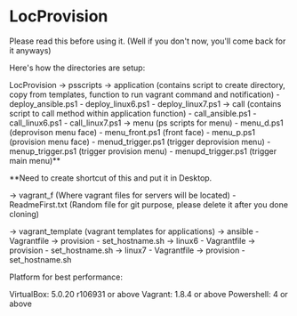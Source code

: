 # LocProvision
Please read this before using it. (Well if you don't now, you'll come back for it anyways)

Here's how the directories are setup:

LocProvision
 -> psscripts
        -> application (contains script to create directory, copy from templates, function to run vagrant command and notification)
              - deploy_ansible.ps1
              - deploy_linux6.ps1
              - deploy_linux7.ps1
        -> call (contains script to call method within application function) 
              - call_ansible.ps1
              - call_linux6.ps1
              - call_linux7.ps1
        -> menu (ps scripts for menu)
              - menu_d.ps1 (deprovison menu face)
              - menu_front.ps1 (front face)
              - menu_p.ps1 (provision menu face)
              - menud_trigger.ps1 (trigger deprovision menu)
              - menup_trigger.ps1 (trigger provision menu)
              - menupd_trigger.ps1 (trigger main menu)**
 
 **Need to create shortcut of this and put it in Desktop. 
 
 -> vagrant_f (Where vagrant files for servers will be located)
      - ReadmeFirst.txt (Random file for git purpose, please delete it after you done cloning)
 
 -> vagrant_template (vagrant templates for applications)
        -> ansible
              - Vagrantfile
              -> provision
                    - set_hostname.sh
        -> linux6
              - Vagrantfile
              -> provision
                    - set_hostname.sh
        -> linux7
              - Vagrantfile
              -> provision
                    - set_hostname.sh
                    
                   


Platform for best performance:

VirtualBox: 5.0.20 r106931 or above
Vagrant: 1.8.4 or above
Powershell: 4 or above
